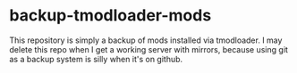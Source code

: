 # backup-tmodloader-mods
This repository is simply a backup of mods installed via tmodloader. I may delete this repo when I get a working server with mirrors, because using git as a backup system is silly when it's on github.
